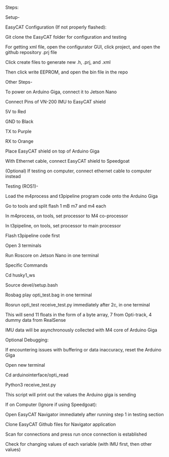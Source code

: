 Steps: 

Setup- 

EasyCAT Configuration (If not properly flashed): 

Git clone the EasyCAT folder for configuration and testing 

For getting xml file, open the configurator GUI, click project, and open the github repository .prj file 

Click create files to generate new .h, .prj, and .xml  

Then click write EEPROM, and open the bin file in the repo 

Other Steps- 

To power on Arduino Giga, connect it to Jetson Nano  

Connect Pins of VN-200 IMU to EasyCAT shield 

5V to Red 

GND to Black 

TX to Purple 

RX to Orange 

Place EasyCAT shield on top of Arduino Giga 

With Ethernet cable, connect EasyCAT shield to Speedgoat 

(Optional) If testing on computer, connect ethernet cable to computer instead 

Testing (ROS1)- 

Load the m4process and t3pipeline program code onto the Arduino Giga 

Go to tools and split flash 1 mB m7 and m4 each  

In m4process, on tools, set processor to M4 co-processor 

In t3pipeline, on tools, set processor to main processor 

Flash t3pipeline code first 

Open 3 terminals 

Run Roscore on Jetson Nano in one terminal 

Specific Commands 

Cd husky1_ws 

Source devel/setup.bash 

Rosbag play opti_test.bag in one terminal 

Rosrun opti_test receive_test.py immediately after 2c, in one terminal 

This will send 11 floats in the form of a byte array, 7 from Opti-track, 4 dummy data from RealSense 

IMU data will be asynchronously collected with M4 core of Arduino Giga  

Optional Debugging: 

If encountering issues with buffering or data inaccuracy, reset the Arduino Giga 

Open new terminal 

Cd arduinointerface/opti_read 

Python3 receive_test.py 

This script will print out the values the Arduino giga is sending  

If on Computer (Ignore if using Speedgoat): 

Open EasyCAT Navigator immediately after running step 1 in testing section 

Clone EasyCAT Github files for Navigator application 

Scan for connections and press run once connection is established 

Check for changing values of each variable (with IMU first, then other values) 
